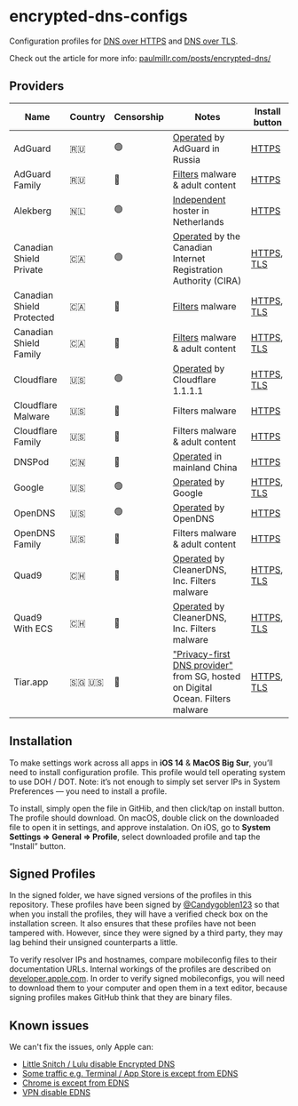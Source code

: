 # encrypted-dns-configs
Configuration profiles for [DNS over HTTPS](https://en.wikipedia.org/wiki/DNS_over_HTTPS) and [DNS over TLS](https://en.wikipedia.org/wiki/DNS_over_TLS).

Check out the article for more info: [paulmillr.com/posts/encrypted-dns/](https://paulmillr.com/posts/encrypted-dns/)

## Providers

| Name                      | Country | Censorship | Notes                                                                                                                                   | Install button                                                                                                                                                                                                      |
|---------------------------|---------|------------|-----------------------------------------------------------------------------------------------------------------------------------------|---------------------------------------------------------------------------------------------------------------------------------------------------------------------------------------------------------------------|
| AdGuard                   | 🇷🇺      | 🟢          | [Operated](https://adguard.com/en/adguard-dns/overview.html) by AdGuard in Russia                                                       | [HTTPS](https://github.com/paulmillr/encrypted-dns/raw/master/profiles/adguard-https.mobileconfig)                                                                                                                           |
| AdGuard Family            | 🇷🇺      | 🔴          | [Filters](https://adguard.com/en/blog/adguard-dns-family-protection.html) malware & adult content                                       | [HTTPS](https://github.com/paulmillr/encrypted-dns/raw/master/profiles/adguard-family-https.mobileconfig)                                                                                                                    |
| Alekberg                  | 🇳🇱      | 🟢          | [Independent](https://alekberg.net) hoster in Netherlands                                                                               | [HTTPS](https://github.com/paulmillr/encrypted-dns/raw/master/profiles/alekberg-https.mobileconfig)                                                                                                                          |
| Canadian Shield Private   | 🇨🇦      | 🟢          | [Operated](https://www.cira.ca/cybersecurity-services/canadian-shield/configure) by the Canadian Internet Registration Authority (CIRA) | [HTTPS](https://github.com/paulmillr/encrypted-dns/raw/master/profiles/canadianshield-private-https.mobileconfig), [TLS](https://github.com/paulmillr/encrypted-dns/raw/master/profiles/canadianshield-private-tls.mobileconfig)     |
| Canadian Shield Protected | 🇨🇦      | 🔴          | [Filters](https://www.cira.ca/cybersecurity-services/canadian-shield/configure) malware                                                 | [HTTPS](https://github.com/paulmillr/encrypted-dns/raw/master/profiles/canadianshield-protected-https.mobileconfig), [TLS](https://github.com/paulmillr/encrypted-dns/raw/master/profiles/canadianshield-protected-tls.mobileconfig) |
| Canadian Shield Family    | 🇨🇦      | 🔴          | [Filters](https://www.cira.ca/cybersecurity-services/canadian-shield/configure) malware & adult content                                 | [HTTPS](https://github.com/paulmillr/encrypted-dns/raw/master/profiles/canadianshield-family-https.mobileconfig), [TLS](https://github.com/paulmillr/encrypted-dns/raw/master/profiles/canadianshield-family-tls.mobileconfig)       |
| Cloudflare                | 🇺🇸      | 🟢          | [Operated](https://developers.cloudflare.com/1.1.1.1/dns-over-https) by Cloudflare 1.1.1.1                                              | [HTTPS](https://github.com/paulmillr/encrypted-dns/raw/master/profiles/cloudflare-https.mobileconfig), [TLS](https://github.com/paulmillr/encrypted-dns/raw/master/profiles/cloudflare-tls.mobileconfig)                             |
| Cloudflare Malware        | 🇺🇸      | 🔴          | Filters malware                                                                                                                         | [HTTPS](https://github.com/paulmillr/encrypted-dns/raw/master/profiles/cloudflare-malware-https.mobileconfig)                                                                                                                |
| Cloudflare Family         | 🇺🇸      | 🔴          | Filters malware & adult content                                                                                                         | [HTTPS](https://github.com/paulmillr/encrypted-dns/raw/master/profiles/cloudflare-family-https.mobileconfig)                                                                                                                 |
| DNSPod                    | 🇨🇳      | 🔴          | [Operated](https://docs.dnspod.cn/public-dns/5fb5db1462110a2b153a77dd/) in mainland China                                               | [HTTPS](https://github.com/paulmillr/encrypted-dns/raw/master/profiles/dnspod-https.mobileconfig)                                                                                                                            |
| Google                    | 🇺🇸      | 🟢          | [Operated](https://developers.google.com/speed/public-dns/docs/secure-transports) by Google                                             | [HTTPS](https://github.com/paulmillr/encrypted-dns/raw/master/profiles/google-https.mobileconfig),  [TLS](https://github.com/paulmillr/encrypted-dns/raw/master/profiles/google-tls.mobileconfig)                                    |
| OpenDNS                   | 🇺🇸      | 🟢          | [Operated](https://support.opendns.com/hc/en-us/articles/360038086532) by OpenDNS                                                       | [HTTPS](https://github.com/paulmillr/encrypted-dns/raw/master/profiles/opendns-https.mobileconfig)                                                                                                                           |
| OpenDNS Family            | 🇺🇸      | 🔴          | Filters malware & adult content                                                                                                         | [HTTPS](https://github.com/paulmillr/encrypted-dns/raw/master/profiles/opendns-family-https.mobileconfig)                                                                                                                    |
| Quad9                     | 🇨🇭     | 🔴          | [Operated](https://www.quad9.net/news/blog/doh-with-quad9-dns-servers/) by CleanerDNS, Inc. Filters malware                             | [HTTPS](https://github.com/paulmillr/encrypted-dns/raw/master/profiles/quad9-https.mobileconfig), [TLS](https://github.com/paulmillr/encrypted-dns/raw/master/profiles/quad9-tls.mobileconfig)                                        |
| Quad9 With ECS            | 🇨🇭     | 🔴          | [Operated](https://www.quad9.net/news/blog/doh-with-quad9-dns-servers/) by CleanerDNS, Inc. Filters malware                             | [HTTPS](https://github.com/paulmillr/encrypted-dns/raw/master/profiles/quad9-ECS-https.mobileconfig), [TLS](https://github.com/paulmillr/encrypted-dns/raw/master/profiles/quad9-ECS-tls.mobileconfig)                                        |
| Tiar.app                  | 🇸🇬 🇺🇸    | 🔴          | ["Privacy-first DNS provider"](https://doh.tiar.app) from SG, hosted on Digital Ocean. Filters malware                                  | [HTTPS](https://github.com/paulmillr/encrypted-dns/raw/master/profiles/tiarapp-https.mobileconfig), [TLS](https://github.com/paulmillr/encrypted-dns/raw/master/profiles/tiarapp-tls.mobileconfig)                                    |

## Installation

To make settings work across all apps in **iOS 14** & **MacOS Big Sur**, you’ll need to install configuration profile. This profile would tell operating system to use DOH / DOT. Note: it’s not enough to simply set server IPs in System Preferences — you need to install a profile.

To install, simply open the file in GitHib, and then click/tap on install button. The profile should download. On macOS, double click on the downloaded file to open it in settings, and approve instalation. On iOS, go to **System Settings => General => Profile**, select downloaded profile and tap the “Install” button.

## Signed Profiles

In the signed folder, we have signed versions of the profiles in this repository. These profiles have been signed by [@Candygoblen123](https://github.com/Candygoblen123) so that when you install the profiles, they will have a verified check box on the installation screen. It also ensures that these profiles have not been tampered with. However, since they were signed by a third party, they may lag behind their unsigned counterparts a little.

[comment]: <> (We recommend that you install a signed profile instead of an unsigned profile because it ensures that it was not modified while it was downloading.)

To verify resolver IPs and hostnames, compare mobileconfig files to their documentation URLs. Internal workings of the profiles are described on [developer.apple.com](https://developer.apple.com/documentation/devicemanagement/dnssettings). In order to verify signed mobileconfigs, you will need to download them to your computer and open them in a text editor, because signing profiles makes GitHub think that they are binary files.

## Known issues

We can't fix the issues, only Apple can:

- [Little Snitch / Lulu disable Encrypted DNS](https://github.com/paulmillr/encrypted-dns/issues/13)
- [Some traffic e.g. Terminal / App Store is except from EDNS](https://github.com/paulmillr/encrypted-dns/issues/22)
- [Chrome is except from EDNS](https://github.com/paulmillr/encrypted-dns/issues/19)
- [VPN disable EDNS](https://github.com/paulmillr/encrypted-dns/issues/18)
